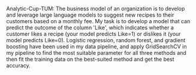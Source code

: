 Analytic-Cup-TUM: The business model of an organization is to develop and leverage large language models to suggest new recipes to their customers based on a monthly fee. My task is to develop a model that can predict the outcome of the column 'Like', which indicates whether a customer likes a recipe (your model predicts Like=1) or dislikes it (your model predicts Like=0). Logistic regression, random forest, and gradient boosting have been used in my data pipeline, and apply GridSearchCV in my pipeline to find the most suitable parameter for all three methods and then fit the training data on the best-suited method and get the best accuracy.
